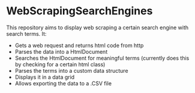# WebScrapingSearchEngines

This repository aims to display web scraping a certain search engine with search terms.
It:
- Gets a web request and returns html code from http
- Parses the data into a HtmlDocument
- Searches the HtmlDocument for meaningful terms (currently does this by checking for a certain html class)
- Parses the terms into a custom data structure
- Displays it in a data grid
- Allows exporting the data to a .CSV file
